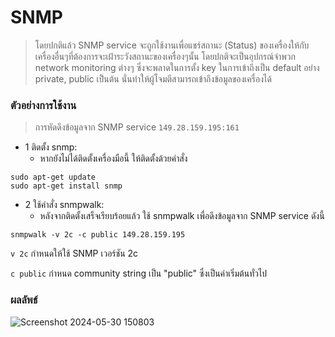 # SNMP

> โดยปกติแล้ว SNMP service จะถูกใช้งานเพื่อแชร์สถานะ (Status) ของเครื่องให้กับเครื่องอื่นๆที่ต้องการจะเฝ้าระวังสถานะของเครื่องๆนั้น โดยปกติจะเป็นอุปกรณ์จำพวก network monitoring ต่างๆ ซึ่งจะพลาดในการตั้ง key ในการเข้าถึงเป็น default อย่าง private, public เป็นต้น นั่นทำให้ผู้โจมตีสามารถเข้าถึงข้อมูลของเครื่องได้

### ตัวอย่างการใช้งาน

> การหัดดึงข้อมูลจาก SNMP service `149.28.159.195:161`

- 1 ติดตั้ง snmp:
  - หากยังไม่ได้ติดตั้งเครื่องมือนี้ ให้ติดตั้งด้วยคำสั่ง

```
sudo apt-get update
sudo apt-get install snmp
```

- 2 ใช้คำสั่ง snmpwalk:
  - หลังจากติดตั้งเสร็จเรียบร้อยแล้ว ใช้ snmpwalk เพื่อดึงข้อมูลจาก SNMP service ดังนี้

```
snmpwalk -v 2c -c public 149.28.159.195
```

`v 2c` กำหนดให้ใช้ SNMP เวอร์ชัน 2c

`c public` กำหนด community string เป็น "public" ซึ่งเป็นค่าเริ่มต้นทั่วไป

### ผลลัพธ์

![Screenshot 2024-05-30 150803](https://github.com/Atiwitch15101/Network-Security/assets/159407312/061a8df4-cd5d-4292-826d-a7a3f8308c88)
